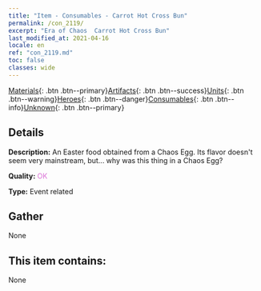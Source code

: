```yaml
---
title: "Item - Consumables - Carrot Hot Cross Bun"
permalink: /con_2119/
excerpt: "Era of Chaos  Carrot Hot Cross Bun"
last_modified_at: 2021-04-16
locale: en
ref: "con_2119.md"
toc: false
classes: wide
---
```

 [Materials](/Items/){: .btn .btn--primary}[Artifacts](/Items/Artifacts/){: .btn .btn--success}[Units](/Items/Units/){: .btn .btn--warning}[Heroes](/Items/Heroes/){: .btn .btn--danger}[Consumables](/Items/Consumables/){: .btn .btn--info}[Unknown](/Items/Unknown/){: .btn .btn--primary}

## Details
 **Description:** An Easter food obtained from a Chaos Egg. Its flavor doesn't seem very mainstream, but... why was this thing in a Chaos Egg?

 **Quality:** <span style="color: #DA70D6">OK</span>

 **Type:** Event related

## Gather

  None

## This item contains:

  None

